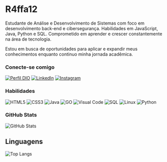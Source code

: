 # R4ffa12

Estudante de Análise e Desenvolvimento de Sistemas com foco em desenvolvimento back-end e cibersegurança. Habilidades em JavaScript, Java, Python e SQL. Comprometido em aprender e crescer constantemente na área de tecnologia.

Estou em busca de oportunidades para aplicar e expandir meus conhecimentos enquanto continuo minha jornada acadêmica.

### Conecte-se comigo

[![Perfil DIO](https://img.shields.io/badge/-Meu%20Perfil%20na%20DIO-30A3DC?style=for-the-badge)](https://www.dio.me/users/rafael12hqss)
[![LinkedIn](https://img.shields.io/badge/LinkedIn-000?style=for-the-badge&logo=linkedin&logoColor=0E76A8)](https://www.linkedin.com/in/rafael-braulio-2bb87a1b1/)
[![Instagram](https://img.shields.io/badge/Instagram-000?style=for-the-badge&logo=instagram)](https://www.instagram.com/rafael_braulio/)


### Habilidades 

![HTML5](https://img.shields.io/badge/HTML5-000?style=for-the-badge&logo=html5) 
![CSS3](https://img.shields.io/badge/CSS3-000?style=for-the-badge&logo=css3&logoColor=264CE4)
![Java](https://img.shields.io/badge/Java-ED8B00?style=for-the-badge&logo=openjdk&logoColor=white)
![GO](https://img.shields.io/badge/Go-35434F?style=for-the-badge&logo=go&logoColor=white)
![Visual Code](https://img.shields.io/badge/VSCode-0078D4?style=for-the-badge&logo=visual%20studio%20code&logoColor=white)
![SQL](https://img.shields.io/badge/MySQL-00000F?style=for-the-badge&logo=mysql&logoColor=white)
![Linux](https://img.shields.io/badge/Linux-FCC624?style=for-the-badge&logo=linux&logoColor=black)
![Python](https://img.shields.io/badge/Python-14354C?style=for-the-badge&logo=python&logoColor=white)

### GitHub Stats
![GitHub Stats](https://github-readme-stats.vercel.app/api?username=r4ffa12&theme=transparent&bg_color=000&border_color=30A3DC&show_icons=true&icon_color=30A3DC&title_color=E94D5F&text_color=FFF)

## Linguagens
![Top Langs](https://github-readme-stats-git-masterrstaa-rickstaa.vercel.app/api/top-langs/?username=r4ffa12&bg_color=000&border_color=30A3DC&title_color=E94D5F&text_color=FFF)
